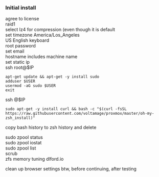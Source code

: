 ### Initial install
agree to license  
raid1  
select lz4 for compression (even though it is default  
set timezone America/Los_Angeles  
US English keyboard  
root password  
set email  
hostname includes machine name  
set static ip  
ssh root@$IP  
```
apt-get update && apt-get -y install sudo
adduser $USER
usermod -aG sudo $USER
exit
```
ssh @$IP 
```
sudo apt-get -y install curl && bash -c "$(curl -fsSL https://raw.githubusercontent.com/voltamage/proxmox/master/oh-my-zsh_install)"
```
copy bash history to zsh history and delete  

sudo zpool status  
sudo zpool iostat  
sudo zpool list  
scrub  
zfs memory tuning
dlford.io

clean up browser settings btw, before continuing, after testing  

